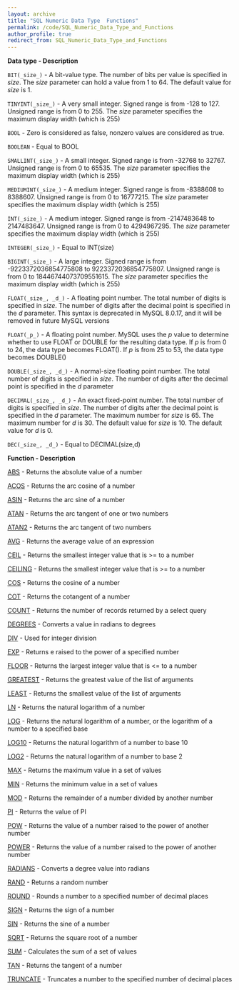 ```yaml
---
layout: archive
title: "SQL Numeric Data Type  Functions"
permalink: /code/SQL_Numeric_Data_Type_and_Functions
author_profile: true
redirect_from: SQL_Numeric_Data_Type_and_Functions
---
```

**Data type - Description**                             

`BIT(_size_)` - A bit-value type. The number of bits per value is specified in _size_. The _size_ parameter can hold a value from 1 to 64. The default value for _size_ is 1.

`TINYINT(_size_)` - A very small integer. Signed range is from -128 to 127. Unsigned range is from 0 to 255. The _size_ parameter specifies the maximum display width (which is 255)

`BOOL` - Zero is considered as false, nonzero values are considered as true.

`BOOLEAN` - Equal to BOOL

`SMALLINT(_size_)` - A small integer. Signed range is from -32768 to 32767. Unsigned range is from 0 to 65535. The _size_ parameter specifies the maximum display width (which is 255)

`MEDIUMINT(_size_)` - A medium integer. Signed range is from -8388608 to 8388607. Unsigned range is from 0 to 16777215. The _size_ parameter specifies the maximum display width (which is 255)

`INT(_size_)` - A medium integer. Signed range is from -2147483648 to 2147483647. Unsigned range is from 0 to 4294967295. The _size_ parameter specifies the maximum display width (which is 255)

`INTEGER(_size_)` - Equal to INT(size)

`BIGINT(_size_)` - A large integer. Signed range is from -9223372036854775808 to 9223372036854775807. Unsigned range is from 0 to 18446744073709551615. The _size_ parameter specifies the maximum display width (which is 255)

`FLOAT(_size_, _d_)` - A floating point number. The total number of digits is specified in _size_. The number of digits after the decimal point is specified in the _d_ parameter. This syntax is deprecated in MySQL 8.0.17, and it will be removed in future MySQL versions

`FLOAT(_p_)` - A floating point number. MySQL uses the _p_ value to determine whether to use FLOAT or DOUBLE for the resulting data type. If _p_ is from 0 to 24, the data type becomes FLOAT(). If _p_ is from 25 to 53, the data type becomes DOUBLE()

`DOUBLE(_size_, _d_)` - A normal-size floating point number. The total number of digits is specified in _size_. The number of digits after the decimal point is specified in the _d_ parameter

`DECIMAL(_size_, _d_)` - An exact fixed-point number. The total number of digits is specified in _size_. The number of digits after the decimal point is specified in the _d_ parameter. The maximum number for _size_ is 65. The maximum number for _d_ is 30. The default value for _size_ is 10. The default value for _d_ is 0.

`DEC(_size_, _d_)` - Equal to DECIMAL(size,d)


**Function - Description**

[ABS](https://www.w3schools.com/sql/func_mysql_abs.asp) - Returns the absolute value of a number

[ACOS](https://www.w3schools.com/sql/func_mysql_acos.asp) - Returns the arc cosine of a number

[ASIN](https://www.w3schools.com/sql/func_mysql_asin.asp) - Returns the arc sine of a number

[ATAN](https://www.w3schools.com/sql/func_mysql_atan.asp) - Returns the arc tangent of one or two numbers

[ATAN2](https://www.w3schools.com/sql/func_mysql_atan2.asp) - Returns the arc tangent of two numbers

[AVG](https://www.w3schools.com/sql/func_mysql_avg.asp) - Returns the average value of an expression

[CEIL](https://www.w3schools.com/sql/func_mysql_ceil.asp) - Returns the smallest integer value that is >= to a number

[CEILING](https://www.w3schools.com/sql/func_mysql_ceiling.asp) - Returns the smallest integer value that is >= to a number

[COS](https://www.w3schools.com/sql/func_mysql_cos.asp) - Returns the cosine of a number

[COT](https://www.w3schools.com/sql/func_mysql_cot.asp) - Returns the cotangent of a number

[COUNT](https://www.w3schools.com/sql/func_mysql_count.asp) - Returns the number of records returned by a select query

[DEGREES](https://www.w3schools.com/sql/func_mysql_degrees.asp) - Converts a value in radians to degrees

[DIV](https://www.w3schools.com/sql/func_mysql_div.asp) - Used for integer division

[EXP](https://www.w3schools.com/sql/func_mysql_exp.asp) - Returns e raised to the power of a specified number

[FLOOR](https://www.w3schools.com/sql/func_mysql_floor.asp) - Returns the largest integer value that is <= to a number

[GREATEST](https://www.w3schools.com/sql/func_mysql_greatest.asp) - Returns the greatest value of the list of arguments

[LEAST](https://www.w3schools.com/sql/func_mysql_least.asp) - Returns the smallest value of the list of arguments

[LN](https://www.w3schools.com/sql/func_mysql_ln.asp) - Returns the natural logarithm of a number

[LOG](https://www.w3schools.com/sql/func_mysql_log.asp) - Returns the natural logarithm of a number, or the logarithm of a number to a specified base

[LOG10](https://www.w3schools.com/sql/func_mysql_log10.asp) - Returns the natural logarithm of a number to base 10

[LOG2](https://www.w3schools.com/sql/func_mysql_log2.asp) - Returns the natural logarithm of a number to base 2

[MAX](https://www.w3schools.com/sql/func_mysql_max.asp) - Returns the maximum value in a set of values

[MIN](https://www.w3schools.com/sql/func_mysql_min.asp) - Returns the minimum value in a set of values

[MOD](https://www.w3schools.com/sql/func_mysql_mod.asp) - Returns the remainder of a number divided by another number

[PI](https://www.w3schools.com/sql/func_mysql_pi.asp) - Returns the value of PI

[POW](https://www.w3schools.com/sql/func_mysql_pow.asp) - Returns the value of a number raised to the power of another number

[POWER](https://www.w3schools.com/sql/func_mysql_power.asp) - Returns the value of a number raised to the power of another number

[RADIANS](https://www.w3schools.com/sql/func_mysql_radians.asp) - Converts a degree value into radians

[RAND](https://www.w3schools.com/sql/func_mysql_rand.asp) - Returns a random number

[ROUND](https://www.w3schools.com/sql/func_mysql_round.asp) - Rounds a number to a specified number of decimal places

[SIGN](https://www.w3schools.com/sql/func_mysql_sign.asp) - Returns the sign of a number

[SIN](https://www.w3schools.com/sql/func_mysql_sin.asp) - Returns the sine of a number

[SQRT](https://www.w3schools.com/sql/func_mysql_sqrt.asp) - Returns the square root of a number

[SUM](https://www.w3schools.com/sql/func_mysql_sum.asp) - Calculates the sum of a set of values

[TAN](https://www.w3schools.com/sql/func_mysql_tan.asp) - Returns the tangent of a number

[TRUNCATE](https://www.w3schools.com/sql/func_mysql_truncate.asp) - Truncates a number to the specified number of decimal places